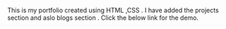 This is my portfolio created using HTML ,CSS .
I have added the projects section and aslo blogs section .
Click the below link for the demo.